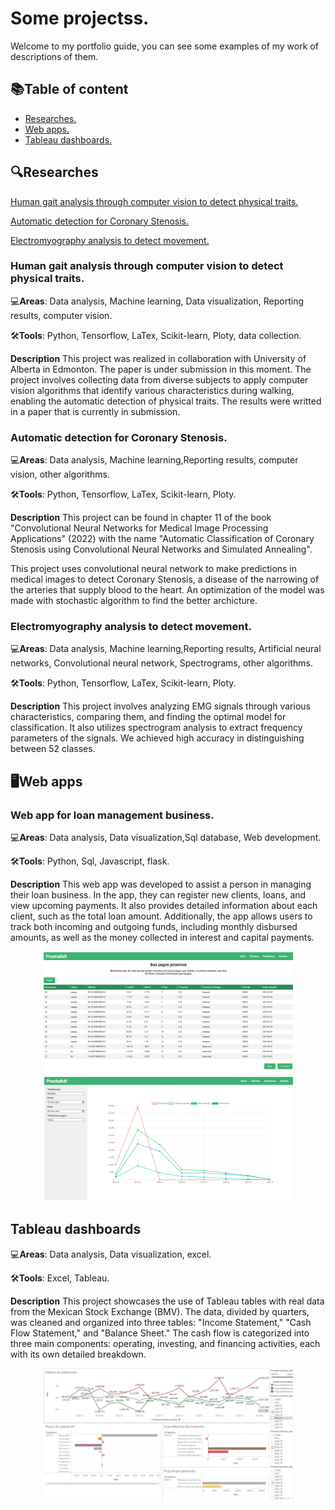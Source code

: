 # Some projectss.

Welcome to my portfolio guide, you can see some examples of my work of descriptions of them.

## 📚**Table of content**
* [Researches.](#Researches)
* [Web apps.](#Web-apps.)
* [Tableau dashboards.](#Tableau-dashboards)

## 🔍**Researches**
[Human gait analysis through computer vision to detect physical traits.](#Human-gait-analysis-through-computer-vision-to-detect-physical-traits.)

[Automatic detection for Coronary Stenosis.](#Automatic-detection-for-Coronary-Stenosis.)

[Electromyography analysis to detect movement.](#Electromyography-analysis-to-detect-movement.)
### **Human gait analysis through computer vision to detect physical traits.**

💻**Areas**: Data analysis, Machine learning, Data visualization, Reporting results, computer vision.

🛠️**Tools**: Python, Tensorflow, LaTex, Scikit-learn, Ploty, data collection.

**Description**
This project was realized in collaboration with University of Alberta in Edmonton. The paper is under submission in this moment.
The project involves collecting data from diverse subjects to apply computer vision algorithms that identify various characteristics during walking, enabling the automatic detection of physical traits.
The results were writted in a paper that is currently in submission.

### **Automatic detection for Coronary Stenosis.**

💻**Areas**: Data analysis, Machine learning,Reporting results, computer vision, other algorithms.

🛠️**Tools**: Python, Tensorflow, LaTex, Scikit-learn, Ploty.

**Description**
This project can be found in chapter 11 of the book "Convolutional Neural Networks for Medical Image Processing Applications" (2022) with the name "Automatic Classification of Coronary Stenosis using Convolutional Neural Networks and Simulated Annealing".

This project uses convolutional neural network to make predictions in medical images to detect Coronary Stenosis, a disease of the narrowing of the arteries that supply blood to the heart.
An optimization of the model was made with stochastic algorithm to find the better archicture.

### **Electromyography analysis to detect movement.**
💻**Areas**: Data analysis, Machine learning,Reporting results, Artificial neural networks, Convolutional neural network, Spectrograms, other algorithms.

🛠️**Tools**: Python, Tensorflow, LaTex, Scikit-learn, Ploty.

**Description**
This project involves analyzing EMG signals through various characteristics, comparing them, and finding the optimal model for classification. It also utilizes spectrogram analysis to extract frequency parameters of the signals. We achieved high accuracy in distinguishing between 52 classes.

## 🖥️**Web apps**

### **Web app for loan management business.**

💻**Areas**: Data analysis, Data visualization,Sql database, Web development.

🛠️**Tools**: Python, Sql, Javascript, flask.

**Description**
This web app was developed to assist a person in managing their loan business. In the app, they can register new clients, loans, and view upcoming payments. It also provides detailed information about each client, such as the total loan amount. Additionally, the app allows users to track both incoming and outgoing funds, including monthly disbursed amounts, as well as the money collected in interest and capital payments.

<p align="center">
  <img src="img/webApp1.png" alt="Imagen 1" width="400"/>
  <img src="img/webApp2.png" alt="Imagen 2" width="400"/>
</p>


## **Tableau dashboards**

💻**Areas**: Data analysis, Data visualization, excel.

🛠️**Tools**: Excel, Tableau.

**Description**
This project showcases the use of Tableau tables with real data from the Mexican Stock Exchange (BMV). The data, divided by quarters, was cleaned and organized into three tables: "Income Statement," "Cash Flow Statement," and "Balance Sheet." The cash flow is categorized into three main components: operating, investing, and financing activities, each with its own detailed breakdown.
<p align="center">
  <img src="img/Dashboard1.jpg" alt="Imagen 1" width="400"/>
</p>

